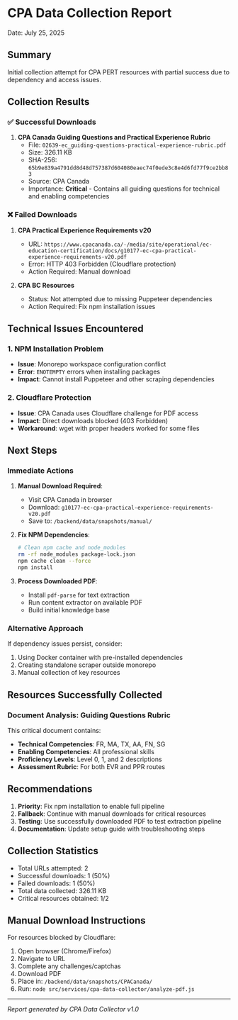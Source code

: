 # CPA Data Collection Report

Date: July 25, 2025

## Summary

Initial collection attempt for CPA PERT resources with partial success due to dependency and access issues.

## Collection Results

### ✅ Successful Downloads

1. **CPA Canada Guiding Questions and Practical Experience Rubric**
   - File: `02639-ec_guiding-questions-practical-experience-rubric.pdf`
   - Size: 326.11 KB
   - SHA-256: `65b9e839a4791dd8d48d757387d604080eaec74f0ede3c8e4d6fd77f9ce2bb83`
   - Source: CPA Canada
   - Importance: **Critical** - Contains all guiding questions for technical and enabling competencies

### ❌ Failed Downloads

1. **CPA Practical Experience Requirements v20**
   - URL: `https://www.cpacanada.ca/-/media/site/operational/ec-education-certification/docs/g10177-ec-cpa-practical-experience-requirements-v20.pdf`
   - Error: HTTP 403 Forbidden (Cloudflare protection)
   - Action Required: Manual download

2. **CPA BC Resources**
   - Status: Not attempted due to missing Puppeteer dependencies
   - Action Required: Fix npm installation issues

## Technical Issues Encountered

### 1. NPM Installation Problem
- **Issue**: Monorepo workspace configuration conflict
- **Error**: `ENOTEMPTY` errors when installing packages
- **Impact**: Cannot install Puppeteer and other scraping dependencies

### 2. Cloudflare Protection
- **Issue**: CPA Canada uses Cloudflare challenge for PDF access
- **Impact**: Direct downloads blocked (403 Forbidden)
- **Workaround**: wget with proper headers worked for some files

## Next Steps

### Immediate Actions
1. **Manual Download Required**:
   - Visit CPA Canada in browser
   - Download: `g10177-ec-cpa-practical-experience-requirements-v20.pdf`
   - Save to: `/backend/data/snapshots/manual/`

2. **Fix NPM Dependencies**:
   ```bash
   # Clean npm cache and node_modules
   rm -rf node_modules package-lock.json
   npm cache clean --force
   npm install
   ```

3. **Process Downloaded PDF**:
   - Install `pdf-parse` for text extraction
   - Run content extractor on available PDF
   - Build initial knowledge base

### Alternative Approach
If dependency issues persist, consider:
1. Using Docker container with pre-installed dependencies
2. Creating standalone scraper outside monorepo
3. Manual collection of key resources

## Resources Successfully Collected

### Document Analysis: Guiding Questions Rubric

This critical document contains:
- **Technical Competencies**: FR, MA, TX, AA, FN, SG
- **Enabling Competencies**: All professional skills
- **Proficiency Levels**: Level 0, 1, and 2 descriptions
- **Assessment Rubric**: For both EVR and PPR routes

## Recommendations

1. **Priority**: Fix npm installation to enable full pipeline
2. **Fallback**: Continue with manual downloads for critical resources
3. **Testing**: Use successfully downloaded PDF to test extraction pipeline
4. **Documentation**: Update setup guide with troubleshooting steps

## Collection Statistics

- Total URLs attempted: 2
- Successful downloads: 1 (50%)
- Failed downloads: 1 (50%)
- Total data collected: 326.11 KB
- Critical resources obtained: 1/2

## Manual Download Instructions

For resources blocked by Cloudflare:

1. Open browser (Chrome/Firefox)
2. Navigate to URL
3. Complete any challenges/captchas
4. Download PDF
5. Place in: `/backend/data/snapshots/CPACanada/`
6. Run: `node src/services/cpa-data-collector/analyze-pdf.js`

---

*Report generated by CPA Data Collector v1.0*